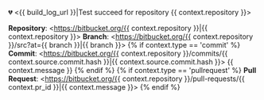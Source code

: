 :broken_heart: <{{ build_log_url }}|Test succeed for repository {{ context.repository }}>

**Repository**: <https://bitbucket.org/{{ context.repository }}|{{ context.repository }}>
**Branch**: <https://bitbucket.org/{{ context.repository }}/src?at={{ branch }}|{{ branch }}>
{% if context.type == 'commit' %}
    **Commit**: <https://bitbucket.org/{{ context.repository }}/commits/{{ context.source.commit.hash }}|{{ context.source.commit.hash }}>
    {{ context.message }}
{% endif %}
{% if context.type == 'pullrequest' %}
    **Pull Request**: <https://bitbucket.org/{{ context.repository }}/pull-requests/{{ context.pr_id }}|{{ context.message }}>
{% endif %}
